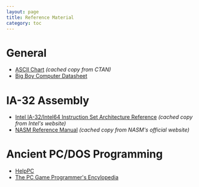 ```yaml
---
layout: page
title: Reference Material
category: toc
---
```


# General

* [ASCII Chart]({{site.baseurl}}/downloads/ascii.pdf) *(cached copy from CTAN)*
* [Big Boy Computer Datasheet]({{site.baseurl}}/downloads/bbc_handout.pdf)

# IA-32 Assembly

* [Intel IA-32/Intel64 Instruction Set Architecture Reference]({{site.baseurl}}/downloads/64ia32_isa_ref.pdf) *(cached copy from Intel's website)*
* [NASM Reference Manual]({{site.baseurl}}/downloads/nasmdoc.pdf) *(cached copy from NASM's official website)*

# Ancient PC/DOS Programming

* [HelpPC](http://stanislavs.org/helppc/)
* [The PC Game Programmer's Encylopedia](http://qzx.com/pc-gpe/)